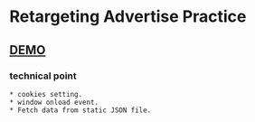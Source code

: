 # Retargeting Advertise Practice

## [DEMO](https://oops11234.github.io/Retargeting/)
### technical point
```
* cookies setting.
* window onload event.
* Fetch data from static JSON file.
```